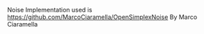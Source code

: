 Noise Implementation used is https://github.com/MarcoCiaramella/OpenSimplexNoise By Marco Ciaramella
